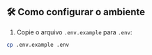 ## 🛠️ Como configurar o ambiente

1. Copie o arquivo `.env.example` para `.env`:

```bash
cp .env.example .env
